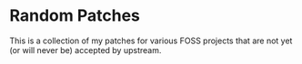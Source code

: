 Random Patches
==============

This is a collection of my patches for various FOSS projects that are not yet (or will never be)
accepted by upstream.



